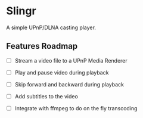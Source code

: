 # Slingr

A simple UPnP/DLNA casting player.

## Features Roadmap

 - [ ] Stream a video file to a UPnP Media Renderer
 - [ ] Play and pause video during playback
 - [ ] Skip forward and backward during playback
 - [ ] Add subtitles to the video
 - [ ] Integrate with ffmpeg to do on the fly transcoding

